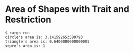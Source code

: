 # Area of Shapes with Trait and Restriction
```
$ cargo run
circle's area is: 3.141592653589793
triangle's area is: 0.6400000000000001
squre's area is: 1
```